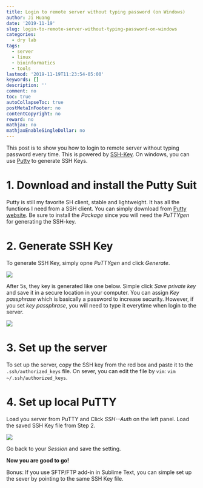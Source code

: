 ```yaml
---
title: Login to remote server without typing password (on Windows)
author: Ji Huang
date: '2019-11-19'
slug: login-to-remote-server-without-typing-password-on-windows
categories:
  - dry lab
tags:
  - server
  - linux
  - bioinformatics
  - tools
lastmod: '2019-11-19T11:23:54-05:00'
keywords: []
description: ''
comment: no
toc: true
autoCollapseToc: true
postMetaInFooter: no
contentCopyright: no
reward: no
mathjax: no
mathjaxEnableSingleDollar: no
---
```


This post is to show you how to login to remote server without typing password every time. This is powered by [SSH-Key](https://www.ssh.com/ssh/key/). On windows, you can use [Putty](https://www.chiark.greenend.org.uk/~sgtatham/putty/) to generate SSH Keys.


# 1. Download and install the Putty Suit

Putty is still my favorite SH client, stable and lightweight. It has all the functions I need from a SSH client. You can simply download from [Putty website](https://www.chiark.greenend.org.uk/~sgtatham/putty/latest.html). Be sure to install the *Package* since you will need the *PuTTYgen* for generating the SSH-key.


# 2. Generate SSH Key

To generate SSH Key, simply opne *PuTTYgen* and click *Generate*. 


![](https://i.imgur.com/iunwTs2.png)

After 5s, they key is generated like one below. Simple click *Save private key* and save it in a secure location in your computer. You can assign *Key passphrase* which is basically a password to increase security. However, if you set *key passphrase*, you will need to type it everytime when login to the server. 

![](https://i.imgur.com/x0jrRQo.png)


# 3. Set up the server

To set up the server, copy the SSH key from the red box and paste it to the `.ssh/authorized_keys` file. On sever, you can edit the file by `vim`: `vim ~/.ssh/authorized_keys`.


# 4. Set up local PuTTY

Load you server from PuTTY and Click *SSH--Auth* on the left panel. Load the saved SSH Key file from Step 2.

![](https://i.imgur.com/bUtnvhp.png)


Go back to your *Session* and save the setting.


**Now you are good to go!** 


Bonus: If you use SFTP/FTP add-in in Sublime Text, you can simple set up the sever by pointing to the same SSH Key file.







